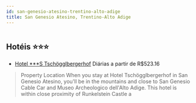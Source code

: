 ```yaml
---
id: san-genesio-atesino-trentino-alto-adige
title: San Genesio Atesino, Trentino-Alto Adige
---
```


<center><img src="https://assets.cosmos-data.com/1/009d9c3d904b7ee3f4cb23748a33c92b/451160.jpg" alt="" /></center>


## Hotéis ⭐️⭐️⭐️

-    [Hotel ***S Tschögglbergerhof](https://www.hurb.com/aud/https://www.hurb.com/hoteis/san-genesio-atesino/hotel-s-tschogglbergerhof-JNP-JP684017?cmp=18055) Diárias a partir de R$523.16
   > Property Location When you stay at Hotel Tschögglbergerhof in San Genesio Atesino, you&apos;ll be in the mountains and close to San Genesio Cable Car and Museo Archeologico dell&apos;Alto Adige. This hotel is within close proximity of Runkelstein Castle a

